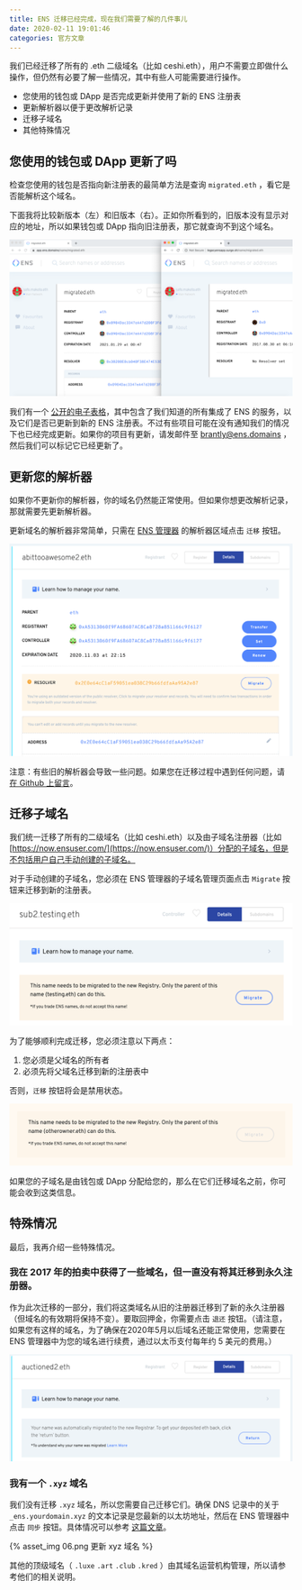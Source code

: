 ```yaml
---
title: ENS 迁移已经完成，现在我们需要了解的几件事儿
date: 2020-02-11 19:01:46
categories: 官方文章
---
```



我们已经迁移了所有的 .eth 二级域名（比如 ceshi.eth），用户不需要立即做什么操作，但仍然有必要了解一些情况，其中有些人可能需要进行操作。

- 您使用的钱包或 DApp 是否完成更新并使用了新的 ENS 注册表
- 更新解析器以便于更改解析记录
- 迁移子域名
- 其他特殊情况

## 您使用的钱包或 DApp 更新了吗

检查您使用的钱包是否指向新注册表的最简单方法是查询 `migrated.eth` ，看它是否能解析这个域名。

下面我将比较新版本（左）和旧版本（右）。正如你所看到的，旧版本没有显示对应的地址，所以如果钱包或 DApp 指向旧注册表，那它就查询不到这个域名。

![检查是否支持新版 ENS 注册表](/images/news/2020-02-11-ens-registry-migration-is-over/01.png)

我们有一个 [公开的电子表格](https://docs.google.com/spreadsheets/d/1VwFQu1_OtYJJBgeHyth2P7xLh28isUvakqmcZJDx6QE/edit?usp=sharing)，其中包含了我们知道的所有集成了 ENS 的服务，以及它们是否已更新到新的 ENS 注册表。不过有些项目可能在没有通知我们的情况下也已经完成更新。如果你的项目有更新，请发邮件至 brantly@ens.domains ，然后我们可以标记它已经更新了。

## 更新您的解析器

如果你不更新你的解析器，你的域名仍然能正常使用。但如果你想更改解析记录，那就需要先更新解析器。

更新域名的解析器非常简单，只需在 [ENS 管理器](https://app.ens.domains/) 的解析器区域点击 `迁移` 按钮。

![迁移 ENS 域名](/images/news/2020-02-11-ens-registry-migration-is-over/02.png)

注意：有些旧的解析器会导致一些问题。如果您在迁移过程中遇到任何问题，请 [在 Github 上留言](https://github.com/ensdomains/ens-app/issues/568)。

## 迁移子域名

我们统一迁移了所有的二级域名（比如 ceshi.eth）以及由子域名注册器（比如 [https://now.ensuser.com/](https://now.ensuser.com/)）分配的子域名，但是不包括用户自己手动创建的子域名。

对于手动创建的子域名，您必须在 ENS 管理器的子域名管理页面点击 `Migrate` 按钮来迁移到新的注册表。

![迁移 ENS 子域名](/images/news/2020-02-11-ens-registry-migration-is-over/03.png)

为了能够顺利完成迁移，您必须注意以下两点：

1. 您必须是父域名的所有者
2. 必须先将父域名迁移到新的注册表中

否则，`迁移` 按钮将会是禁用状态。

![按钮禁用](/images/news/2020-02-11-ens-registry-migration-is-over/04.png)

如果您的子域名是由钱包或 DApp 分配给您的，那么在它们迁移域名之前，你可能会收到这类信息。

## 特殊情况

最后，我再介绍一些特殊情况。

### 我在 2017 年的拍卖中获得了一些域名，但一直没有将其迁移到永久注册器。

作为此次迁移的一部分，我们将这类域名从旧的注册器迁移到了新的永久注册器（但域名的有效期将保持不变）。要取回押金，你需要点击 `退还` 按钮。（请注意，如果您有这样的域名，为了确保在2020年5月以后域名还能正常使用，您需要在 ENS 管理器中为您的域名进行续费，通过以太币支付每年约 5 美元的费用。）

![取回域名押金](/images/news/2020-02-11-ens-registry-migration-is-over/05.png)

### 我有一个 `.xyz` 域名

我们没有迁移 `.xyz` 域名，所以您需要自己迁移它们。确保 DNS 记录中的关于 `_ens.yourdomain.xyz` 的文本记录是您最新的以太坊地址，然后在 ENS 管理器中点击 `同步` 按钮。具体情况可以参考 [这篇文章](/docs/dns-registrar-guide.html)。

{% asset_img 06.png 更新 xyz 域名 %}

其他的顶级域名（ `.luxe` `.art` `.club` `.kred` ）由其域名运营机构管理，所以请参考他们的相关说明。
